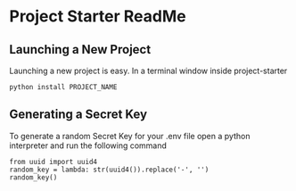 # Project Starter ReadMe

## Launching a New Project
Launching a new project is easy.
In a terminal window inside project-starter

~~~~
python install PROJECT_NAME
~~~~

## Generating a Secret Key
To generate a random Secret Key for your .env file open a python interpreter
and run the following command

~~~~
from uuid import uuid4
random_key = lambda: str(uuid4()).replace('-', '')
random_key()
~~~~